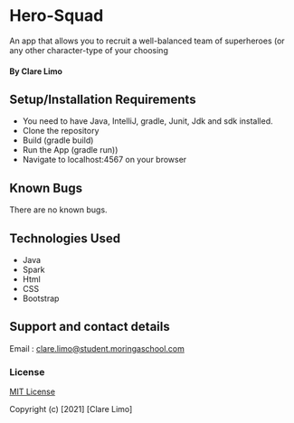 # Hero-Squad
An app that allows you to recruit a well-balanced team of superheroes (or any other character-type of your choosing
#### By  Clare Limo

## Setup/Installation Requirements
* You need to have Java, IntelliJ, gradle, Junit, Jdk and sdk installed.
* Clone the repository
* Build (gradle build)
* Run the App (gradle run))
* Navigate to localhost:4567 on your browser
## Known Bugs
There are no known bugs.
## Technologies Used
* Java
* Spark
* Html
* CSS
* Bootstrap
## Support and contact details
Email : clare.limo@student.moringaschool.com
### License
[MIT License](./LICENSE)

Copyright (c) [2021] [Clare Limo]
